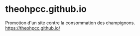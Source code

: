 # theohpcc.github.io

Promotion d'un site contre la consommation des champignons.
https://theohpcc.github.io/
